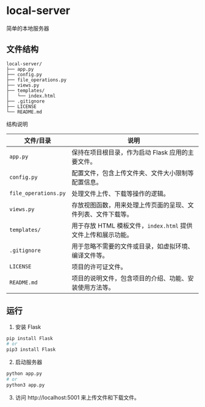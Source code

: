 # local-server

简单的本地服务器

## 文件结构

```
local-server/
├── app.py
├── config.py
├── file_operations.py
├── views.py
├── templates/
│   └── index.html
├── .gitignore
├── LICENSE
└── README.md
```

结构说明

| 文件/目录            | 说明                                                          |
| -------------------- | ------------------------------------------------------------- |
| `app.py`             | 保持在项目根目录，作为启动 Flask 应用的主要文件。             |
| `config.py`          | 配置文件，包含上传文件夹、文件大小限制等配置信息。            |
| `file_operations.py` | 处理文件上传、下载等操作的逻辑。                              |
| `views.py`           | 存放视图函数，用来处理上传页面的呈现、文件列表、文件下载等。  |
| `templates/`         | 用于存放 HTML 模板文件，`index.html` 提供文件上传和展示功能。 |
| `.gitignore`         | 用于忽略不需要的文件或目录，如虚拟环境、编译文件等。          |
| `LICENSE`            | 项目的许可证文件。                                            |
| `README.md`          | 项目的说明文件，包含项目的介绍、功能、安装使用方法等。        |

## 运行

1. 安装 Flask

```bash
pip install Flask
# or
pip3 install Flask
```

2. 启动服务器

```bash
python app.py
# or
python3 app.py
```

3. 访问 http://localhost:5001 来上传文件和下载文件。
